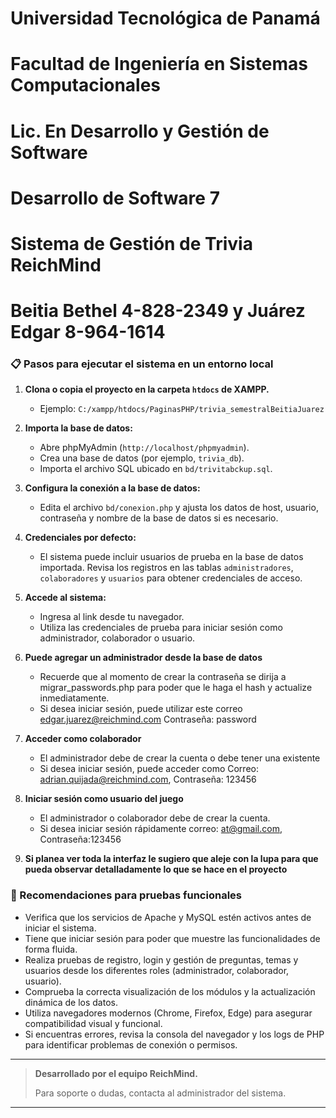 # Universidad Tecnológica de Panamá
# Facultad de Ingeniería en Sistemas Computacionales
# Lic. En Desarrollo y Gestión de Software
# Desarrollo de Software 7
# Sistema de Gestión de Trivia ReichMind

# Beitia Bethel 4-828-2349 y Juárez Edgar 8-964-1614

### 📋 Pasos para ejecutar el sistema en un entorno local

1. **Clona o copia el proyecto en la carpeta `htdocs` de XAMPP.**
   - Ejemplo: `C:/xampp/htdocs/PaginasPHP/trivia_semestralBeitiaJuarez`

2. **Importa la base de datos:**
   - Abre phpMyAdmin (`http://localhost/phpmyadmin`).
   - Crea una base de datos (por ejemplo, `trivia_db`).
   - Importa el archivo SQL ubicado en `bd/trivitabckup.sql`.

4. **Configura la conexión a la base de datos:**
   - Edita el archivo `bd/conexion.php` y ajusta los datos de host, usuario, contraseña y nombre de la base de datos si es necesario.

5. **Credenciales por defecto:**
   - El sistema puede incluir usuarios de prueba en la base de datos importada. Revisa los registros en las tablas `administradores`, `colaboradores` y `usuarios` para obtener credenciales de acceso.

6. **Accede al sistema:**
   - Ingresa al link desde tu navegador.
   - Utiliza las credenciales de prueba para iniciar sesión como administrador, colaborador o usuario.

7. **Puede agregar un administrador desde la base de datos**
    - Recuerde que al momento de crear la contraseña se dirija a migrar_passwords.php para poder que le haga el hash y actualize inmediatamente.
    - Si desea iniciar sesión, puede utilizar este correo edgar.juarez@reichmind.com Contraseña: password

8. **Acceder como colaborador**
    - El administrador debe de crear la cuenta o debe tener una existente
    - Si desea iniciar sesión, puede acceder como Correo: adrian.quijada@reichmind.com, Contraseña: 123456

9. **Iniciar sesión como usuario del juego**
    - El administrador o colaborador debe de crear la cuenta.
    - Si desea iniciar sesión rápidamente correo: at@gmail.com, Contraseña:123456

10. **Si planea ver toda la interfaz le sugiero que aleje con la lupa para que pueda observar detalladamente lo que se hace en el proyecto**


### 🧪 Recomendaciones para pruebas funcionales

- Verifica que los servicios de Apache y MySQL estén activos antes de iniciar el sistema.
- Tiene que iniciar sesión para poder que muestre las funcionalidades de forma fluida.
- Realiza pruebas de registro, login y gestión de preguntas, temas y usuarios desde los diferentes roles (administrador, colaborador, usuario).
- Comprueba la correcta visualización de los módulos y la actualización dinámica de los datos.
- Utiliza navegadores modernos (Chrome, Firefox, Edge) para asegurar compatibilidad visual y funcional.
- Si encuentras errores, revisa la consola del navegador y los logs de PHP para identificar problemas de conexión o permisos.

---

> **Desarrollado por el equipo ReichMind.**
> 
> Para soporte o dudas, contacta al administrador del sistema.

---

